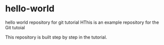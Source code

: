 # hello-world
hello world repository for git tutorial
HThis is an example repository for the Git tutoial

This repository is built step by step in the tutorial.
